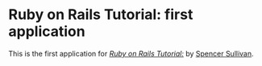 # Ruby on Rails Tutorial: first application

This is the first application for
[*Ruby on Rails Tutorial:*](http://www.google.com/) 
by [Spencer Sullivan](http://www.spencer.com/).

